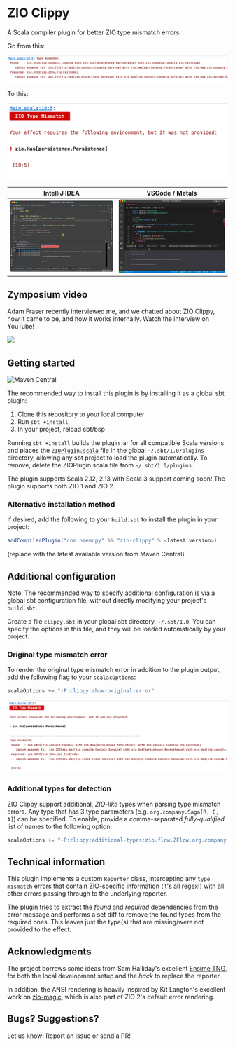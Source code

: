 # ZIO Clippy

A Scala compiler plugin for better ZIO type mismatch errors.

Go from this:

![](.github/img/before.png)

To this:

![](.github/img/after.png)

IntelliJ IDEA   |  VSCode / Metals
:--------------:|:---------------:
![](.github/img/main.png) | ![](.github/img/vscode.png)

## Zymposium video

Adam Fraser recently interviewed me, and we chatted about ZIO Clippy, how it came to be, and how it works internally. Watch the interview on YouTube!

[<img src="https://i.ytimg.com/vi/EmhgOS5V1pA/maxresdefault.jpg" width="50%">](https://www.youtube.com/watch?v=EmhgOS5V1pA "Zymposium with Igal Tabachnik - ZIO Clippy")

## Getting started

![Maven Central](https://img.shields.io/maven-central/v/com.hmemcpy/zio-clippy_2.12.svg?style=flat-square)

The recommended way to install this plugin is by installing it as a global sbt plugin:

1. Clone this repository to your local computer
2. Run `sbt +install`
3. In your project, reload sbt/bsp

Running `sbt +install` builds the plugin jar for all compatible Scala versions and places the [`ZIOPlugin.scala`](https://github.com/hmemcpy/zio-clippy/blob/master/project/ZIOPlugin.scala) file in the global `~/.sbt/1.0/plugins` directory, allowing any sbt project to load the plugin automatically. To remove, delete the ZIOPlugin.scala file from `~/.sbt/1.0/plugins`.

The plugin supports Scala 2.12, 2.13 with Scala 3 support coming soon! The plugin supports both ZIO 1 and ZIO 2.

### Alternative installation method

If desired, add the following to your `build.sbt` to install the plugin in your project:

```scala
addCompilerPlugin("com.hmemcpy" %% "zio-clippy" % <latest version>)
```

(replace with the latest available version from Maven Central)


## Additional configuration

Note: The recommended way to specify additional configuration is via a global sbt configuration file, without directly modifying your project's `build.sbt`.

Create a file `clippy.sbt` in your global sbt directory, `~/.sbt/1.0`. You can specify the options in this file, and they will be loaded automatically by your project.

### Original type mismatch error

To render the original type mismatch error in addition to the plugin output, add the following flag to your `scalacOptions`:

```scala
scalaOptions += "-P:clippy:show-original-error"
```
![](.github/img/full-error.png)

### Additional types for detection

ZIO Clippy support additional, *ZIO-like* types when parsing type mismatch errors. Any type that has 3 type parameters (e.g. `org.company.Saga[R, E, A]`) can be specified. To enable, provide a comma-separated *fully-qualified* list of names to the following option:

```scala
scalaOptions += "-P:clippy:additional-types:zio.flow.ZFlow,org.company.Saga"
```

## Technical information

This plugin implements a custom `Reporter` class, intercepting any `type mismatch` errors that contain ZIO-specific information (it's all regex!) with all other errors passing through to the underlying reporter.

The plugin tries to extract the *found* and *required* dependencies from the error message and performs a set diff to remove the found types from the required ones. This leaves just the type(s) that are missing/were not provided to the effect.

## Acknowledgments

The project borrows some ideas from Sam Halliday's excellent [Ensime TNG](https://ensime.github.io/), for both the local development setup and the _hack_ to replace the reporter.

In addition, the ANSI rendering is heavily inspired by Kit Langton's excellent work on [zio-magic](https://github.com/kitlangton/zio-magic), which is also part of ZIO 2's default error rendering.

## Bugs? Suggestions?

Let us know! Report an issue or send a PR!
